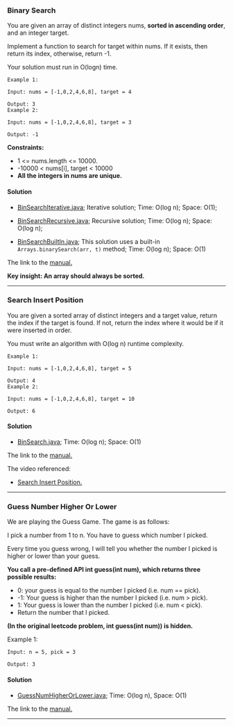 ### Binary Search

You are given an array of distinct integers nums, **sorted in ascending order**, and an integer target.

Implement a function to search for target within nums. If it exists, then return its index, otherwise, return -1.

Your solution must run in O(logn) time.

````
Example 1:

Input: nums = [-1,0,2,4,6,8], target = 4

Output: 3
Example 2:

Input: nums = [-1,0,2,4,6,8], target = 3

Output: -1
````

**Constraints:**

- 1 <= nums.length <= 10000.
- -10000 < nums[i], target < 10000
- **All the integers in nums are unique.**

#### Solution

- [BinSearchIterative.java](./BinarySearch/BinSearchIterative.java);
  Iterative solution;
  Time: O(log n); Space: O(1);

- [BinSearchRecursive.java](./BinarySearch/BinSearchRecursive.java);
  Recursive solution;
  Time: O(log n); Space: O(log n);

- [BinSearchBuiltIn.java](./BinarySearch/BinSearchBuiltIn.java);
  This solution uses a built-in `Arrays.binarySearch(arr, t)` method;
  Time: O(log n); Space: O(1)

The link to the [manual.](https://drive.google.com/file/d/1nTQQmTgUPSmdqwPS8F44FGJaRnoAluYA/view?usp=sharing)

**Key insight: An array should always be sorted.**

____________

### Search Insert Position

You are given a sorted array of distinct integers and a target value, return the index if the target is found. If not, return the index where it would be if it were inserted in order.

You must write an algorithm with O(log n) runtime complexity.

````
Example 1:

Input: nums = [-1,0,2,4,6,8], target = 5

Output: 4
Example 2:

Input: nums = [-1,0,2,4,6,8], target = 10

Output: 6
````

#### Solution

- [BinSearch.java](./SearchInsertPosition/BinSearch.java);
  Time: O(log n); Space: O(1)

The link to the [manual.](https://drive.google.com/file/d/1veQmMQtjfvcJzcUglxbMbxBK4wTXN1DB/view?usp=sharing)

The video referenced:
- [Search Insert Position.](https://www.youtube.com/watch?v=HOvFyOJGKig)

------------

### Guess Number Higher Or Lower

We are playing the Guess Game. The game is as follows:

I pick a number from 1 to n. You have to guess which number I picked.

Every time you guess wrong, I will tell you whether the number I picked is higher or lower than your guess.

**You call a pre-defined API int guess(int num), which returns three possible results:**

- 0: your guess is equal to the number I picked (i.e. num == pick).
- -1: Your guess is higher than the number I picked (i.e. num > pick).
- 1: Your guess is lower than the number I picked (i.e. num < pick).
- Return the number that I picked.

**(In the original leetcode problem, int guess(int num)) is hidden.**

Example 1:

````
Input: n = 5, pick = 3

Output: 3
````
#### Solution

- [GuessNumHigherOrLower.java](./GuessNumber/GuessNumHigherOrLower.java);
  Time: O(log n), Space: O(1)

The link to the [manual.](https://drive.google.com/file/d/1PmhyQ9DSFPjj00ZOY0IsdxIZvZ4kPUhA/view?usp=sharing)

____________
